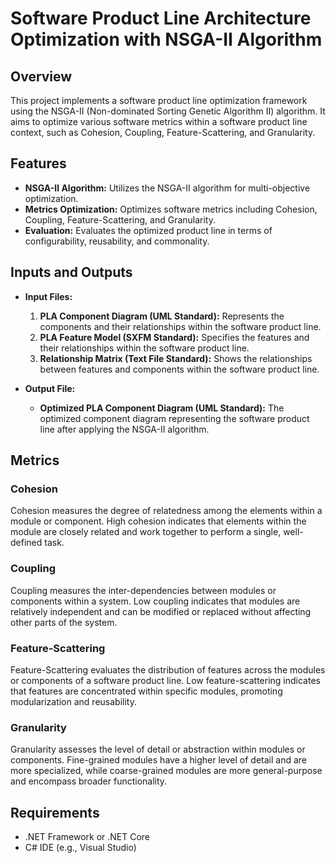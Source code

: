 # Software Product Line Architecture Optimization with NSGA-II Algorithm

## Overview
This project implements a software product line optimization framework using the NSGA-II (Non-dominated Sorting Genetic Algorithm II) algorithm. It aims to optimize various software metrics within a software product line context, such as Cohesion, Coupling, Feature-Scattering, and Granularity.

## Features
- **NSGA-II Algorithm:** Utilizes the NSGA-II algorithm for multi-objective optimization.
- **Metrics Optimization:** Optimizes software metrics including Cohesion, Coupling, Feature-Scattering, and Granularity.
- **Evaluation:** Evaluates the optimized product line in terms of configurability, reusability, and commonality.

## Inputs and Outputs
- **Input Files:**
    1. **PLA Component Diagram (UML Standard):** Represents the components and their relationships within the software product line.
    2. **PLA Feature Model (SXFM Standard):** Specifies the features and their relationships within the software product line.
    3. **Relationship Matrix (Text File Standard):** Shows the relationships between features and components within the software product line.

- **Output File:**
    - **Optimized PLA Component Diagram (UML Standard):** The optimized component diagram representing the software product line after applying the NSGA-II algorithm.

## Metrics
### Cohesion
Cohesion measures the degree of relatedness among the elements within a module or component. High cohesion indicates that elements within the module are closely related and work together to perform a single, well-defined task.

### Coupling
Coupling measures the inter-dependencies between modules or components within a system. Low coupling indicates that modules are relatively independent and can be modified or replaced without affecting other parts of the system.

### Feature-Scattering
Feature-Scattering evaluates the distribution of features across the modules or components of a software product line. Low feature-scattering indicates that features are concentrated within specific modules, promoting modularization and reusability.

### Granularity
Granularity assesses the level of detail or abstraction within modules or components. Fine-grained modules have a higher level of detail and are more specialized, while coarse-grained modules are more general-purpose and encompass broader functionality.

## Requirements
- .NET Framework or .NET Core
- C# IDE (e.g., Visual Studio)
